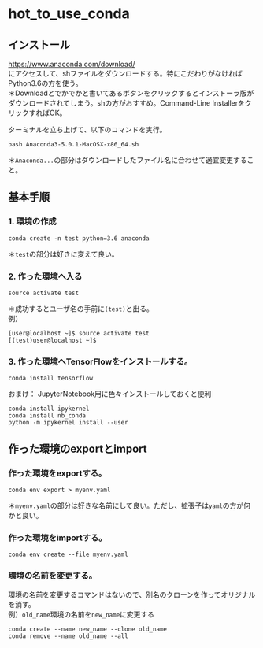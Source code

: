 # hot_to_use_conda
## インストール
https://www.anaconda.com/download/  
にアクセスして、shファイルをダウンロードする。特にこだわりがなければPython3.6の方を使う。  
＊Downloadとでかでかと書いてあるボタンをクリックするとインストーラ版がダウンロードされてしまう。shの方がおすすめ。Command-Line InstallerをクリックすればOK。

ターミナルを立ち上げて、以下のコマンドを実行。
```
bash Anaconda3-5.0.1-MacOSX-x86_64.sh
```
＊`Anaconda...`の部分はダウンロードしたファイル名に合わせて適宜変更すること。

## 基本手順
### 1. 環境の作成
```
conda create -n test python=3.6 anaconda
```
＊`test`の部分は好きに変えて良い。

### 2. 作った環境へ入る
```
source activate test
```
＊成功するとユーザ名の手前に`(test)`と出る。  
例）
```
[user@localhost ~]$ source activate test
[(test)user@localhost ~]$
```

### 3. 作った環境へTensorFlowをインストールする。
```
conda install tensorflow
```

おまけ： JupyterNotebook用に色々インストールしておくと便利
```
conda install ipykernel
conda install nb_conda
python -m ipykernel install --user
```

## 作った環境のexportとimport
### 作った環境をexportする。
```
conda env export > myenv.yaml
```
＊`myenv.yaml`の部分は好きな名前にして良い。ただし、拡張子は`yaml`の方が何かと良い。

### 作った環境をimportする。
```
conda env create --file myenv.yaml
```

### 環境の名前を変更する。
環境の名前を変更するコマンドはないので、別名のクローンを作ってオリジナルを消す。  
例）`old_name`環境の名前を`new_name`に変更する
```
conda create --name new_name --clone old_name
conda remove --name old_name --all
```
